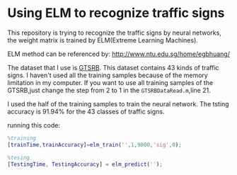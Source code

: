 # Using ELM to recognize traffic signs

This repository is trying to recognize the traffic signs by neural networks, the weight matrix is trained by ELM(Extreme Learning Machines).


ELM method can be referenced by: http://www.ntu.edu.sg/home/egbhuang/

The dataset that I use is [GTSRB](http://benchmark.ini.rub.de/?section=gtsrb&subsection=news). This dataset contains 43 kinds of traffic signs. I haven't used all the training samples because of the memory limitation in my computer. If you want to use all training samples of the GTSRB,just change the step from 2 to 1 in the `GTSRBDataRead.m`,line 21.


I used the half of the training samples to train the neural network. The tsting accuracy is 91.94% for the 43 classes of traffic signs.

running this code:
```matlab
%training
[trainTime,trainAccuracy]=elm_train('',1,9000,'sig',0);

%tesing
[TestingTime, TestingAccuracy] = elm_predict('');
```